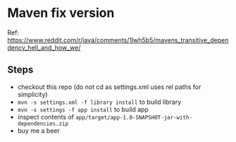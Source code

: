 # Maven fix version

Ref:
https://www.reddit.com/r/java/comments/1lwh5b5/mavens_transitive_dependency_hell_and_how_we/

## Steps
* checkout this repo (do not cd as settings.xml uses rel paths for simplicity)
* `mvn -s settings.xml -f library install` to build library
* `mvn -s settings -f app install` to build app
* inspect contents of `app/target/app-1.0-SNAPSHOT-jar-with-dependencies.zip`
* buy me a beer

